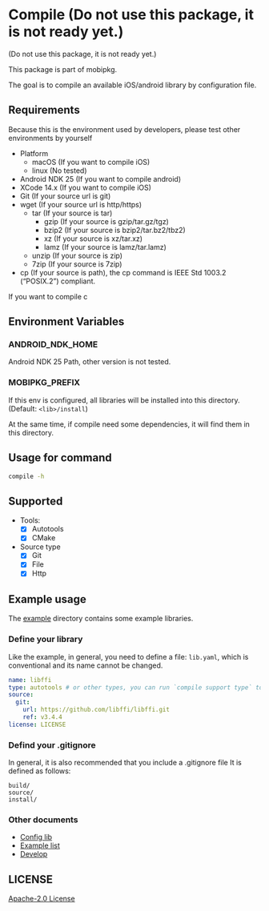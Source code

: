# Compile (Do not use this package, it is not ready yet.)

(Do not use this package, it is not ready yet.)

This package is part of mobipkg.

The goal is to compile an available iOS/android library by configuration file.

## Requirements

Because this is the environment used by developers, please test other environments by yourself

- Platform
  - macOS (If you want to compile iOS)
  - linux (No tested)
- Android NDK 25 (If you want to compile android)
- XCode 14.x (If you want to compile iOS)
- Git (If your source url is git)
- wget (If your source url is http/https)
  - tar (If your source is tar)
    - gzip (If your source is gzip/tar.gz/tgz)
    - bzip2 (If your source is bzip2/tar.bz2/tbz2)
    - xz (If your source is xz/tar.xz)
    - lamz (If your source is lamz/tar.lamz)
  - unzip (If your source is zip)
  - 7zip (If your source is 7zip)
- cp (If your source is path), the cp command is IEEE Std 1003.2 (“POSIX.2”) compliant.

If you want to compile c

## Environment Variables

### ANDROID_NDK_HOME

Android NDK 25 Path, other version is not tested.

### MOBIPKG_PREFIX

If this env is configured, all libraries will be installed into this directory. (Default: `<lib>/install`)

At the same time, if compile need some dependencies, it will find them in this directory.

## Usage for command

```bash
compile -h
```

## Supported

- Tools:
  - [x] Autotools
  - [x] CMake

- Source type
  - [x] Git
  - [x] File
  - [x] Http

## Example usage

The [example](https://github.com/mobipkg/compile/tree/main/example) directory contains some example libraries.

### Define your library

Like the example, in general, you need to define a file: `lib.yaml`, which is conventional and its name cannot be changed.

```yaml
name: libffi
type: autotools # or other types, you can run `compile support type` to see all types
source:
  git: 
    url: https://github.com/libffi/libffi.git
    ref: v3.4.4
license: LICENSE
```

### Defind your .gitignore

In general, it is also recommended that you include a .gitignore file
It is defined as follows:

```gitignore
build/
source/
install/
```

### Other documents

- [Config lib](lib.md)
- [Example list](example-list.md)
- [Develop](Develop.md)

## LICENSE

[Apache-2.0 License](LICENSE)
